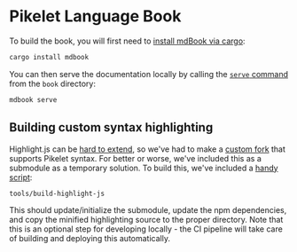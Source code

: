 # Pikelet Language Book

To build the book, you will first need to [install mdBook via cargo][install-mdbook]:

```sh
cargo install mdbook
```

You can then serve the documentation locally by calling the [`serve` command][mdbook-serve]
from the `book` directory:

```sh
mdbook serve
```

[install-mdbook]: https://rust-lang-nursery.github.io/mdBook/cli/cli-tool.html#install-cratesio-version
[mdbook-serve]: https://rust-lang-nursery.github.io/mdBook/cli/serve.html

## Building custom syntax highlighting

Highlight.js can be [hard to extend][mdbook-custom-highlighting-issue], so we've
had to make a [custom fork][highlightjs-fork] that supports Pikelet syntax. For
better or worse, we've included this as a submodule as a temporary solution.
To build this, we've included a [handy script][build-highlight-js-script]:

```sh
tools/build-highlight-js
```

This should update/initialize the submodule, update the npm dependencies,
and copy the minified highlighting source to the proper directory. Note that
this is an optional step for developing locally - the CI pipeline will take care
of building and deploying this automatically.

[mdbook-custom-highlighting-issue]: https://github.com/rust-lang-nursery/mdBook/issues/657
[highlightjs-fork]: https://github.com/pikelet-lang/highlight.js/tree/add-pikelet
[build-highlight-js-script]: /tools/build-highlight-js
